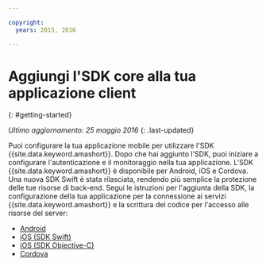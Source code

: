 ```yaml
---

copyright:
  years: 2015, 2016

---
```


# Aggiungi l'SDK core alla tua applicazione client
{: #getting-started}

*Ultimo aggiornamento: 25 maggio 2016*
{: .last-updated}

Puoi configurare la tua applicazione mobile per utilizzare l'SDK {{site.data.keyword.amashort}}.  Dopo che hai aggiunto l'SDK, puoi iniziare a configurare l'autenticazione e il monitoraggio nella tua applicazione. L'SDK {{site.data.keyword.amashort}} è disponibile per Android, iOS e Cordova. Una nuova SDK Swift è stata rilasciata, rendendo più semplice la protezione delle tue risorse di back-end. Segui le istruzioni per l'aggiunta della SDK, la configurazione della tua applicazione per la connessione ai servizi {{site.data.keyword.amashort}} e la scrittura del codice per l'accesso alle risorse del server:

* [Android](getting-started-android.html)
* [iOS (SDK Swift)](getting-started-ios.html)
* [iOS (SDK Objective-C)](getting-started-ios.html)
* [Cordova](getting-started-cordova.html)
